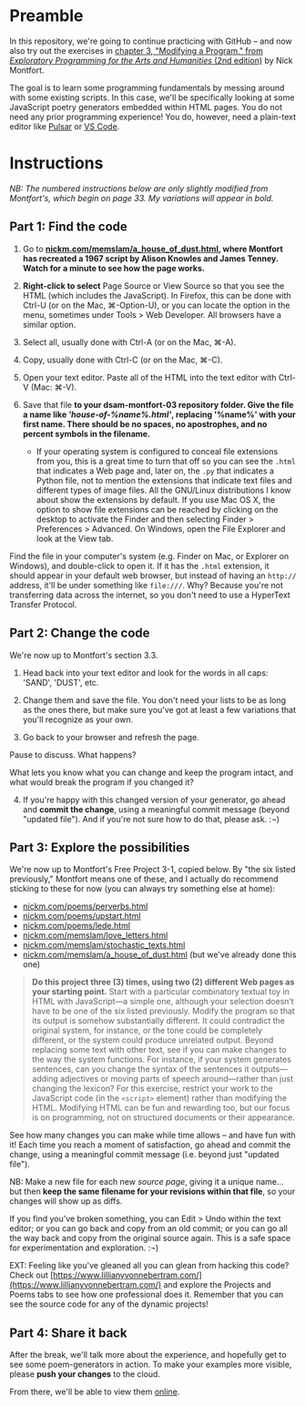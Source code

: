 # Preamble

In this repository, we're going to continue practicing with GitHub – and now also try out the exercises in [chapter 3, "Modifying a Program," from _Exploratory Programming for the Arts and Humanities_ (2nd edition)](https://mitpress.ublish.com/ebook/epah2e-preview/12629/31) by Nick Montfort.

The goal is to learn some programming fundamentals by messing around with some existing scripts. In this case, we'll be specifically looking at some JavaScript poetry generators embedded within HTML pages. You do not need any prior programming experience! You do, however, need a plain-text editor like [Pulsar](https://pulsar-edit.dev/) or [VS Code](https://code.visualstudio.com/).

# Instructions

_NB: The numbered instructions below are only slightly modified from Montfort's, which begin on page 33. My variations will appear in bold._

## Part 1: Find the code

1. Go to **[nickm.com/memslam/a_house_of_dust.html](https://nickm.com/memslam/a_house_of_dust.html), where Montfort has recreated a 1967 script by Alison Knowles and James Tenney. Watch for a minute to see how the page works.**

2. **Right-click to select** Page Source or View Source so that you see the HTML (which includes the JavaScript). In Firefox, this can be done with Ctrl-U (or on the Mac, ⌘-Option-U), or you can locate the option in the menu, sometimes under Tools > Web Developer. All browsers have a similar option.

3. Select all, usually done with Ctrl-A (or on the Mac, ⌘-A).

4. Copy, usually done with Ctrl-C (or on the Mac, ⌘-C).

5. Open your text editor. Paste all of the HTML into the text editor with Ctrl-V (Mac: ⌘-V).

6. Save that file **to your dsam-montfort-03 repository folder. Give the file a name like _'house-of-%name%.html'_, replacing '%name%' with your first name. There should be no spaces, no apostrophes, and no percent symbols in the filename.**
    * If your operating system is configured to conceal file extensions from you, this is a great time to turn that off so you can see the `.html` that indicates a Web page and, later on, the `.py` that indicates a Python file, not to mention the extensions that indicate text files and different types of image files. All the GNU/Linux distributions I know about show the extensions by default. If you use Mac OS X, the option to show file extensions can be reached by clicking on the desktop to activate the Finder and then selecting Finder > Preferences > Advanced. On Windows, open the File Explorer and look at the View tab.

Find the file in your computer's system (e.g. Finder on Mac, or Explorer on Windows), and double-click to open it. If it has the `.html` extension, it should appear in your default web browser, but instead of having an `http://` address, it'll be under something like `file:///`. Why? Because you're not transferring data across the internet, so you don't need to use a HyperText Transfer Protocol.


## Part 2: Change the code

We're now up to Montfort's section 3.3.

1. Head back into your text editor and look for the words in all caps: 'SAND', 'DUST', etc.

2. Change them and save the file. You don't need your lists to be as long as the ones there, but make sure you've got at least a few variations that you'll recognize as your own.

3. Go back to your browser and refresh the page.

<div class="alert alert-info">
<p>Pause to discuss. What happens?</p>

<p>What lets you know what you can change and keep the program intact, and what would break the program if you changed it?</p>
</div>

<ol start="4"><li>If you're happy with this changed version of your generator, go ahead and <strong>commit the change</strong>, using a meaningful commit message (beyond "updated file"). And if you're not sure how to do that, please ask. :¬)</li></ol>


## Part 3: Explore the possibilities

We're now up to Montfort's Free Project 3-1, copied below. By "the six listed previously," Montfort means one of these, and I actually do recommend sticking to these for now (you can always try something else at home):

* [nickm.com/poems/perverbs.html](https://nickm.com/poems/perverbs.html)
* [nickm.com/poems/upstart.html](https://nickm.com/poems/upstart.html)
* [nickm.com/poems/lede.html](nickm.com/poems/lede.html)
* [nickm.com/memslam/love_letters.html](https://nickm.com/memslam/love_letters.html)
* [nickm.com/memslam/stochastic_texts.html](https://nickm.com/memslam/stochastic_texts.html)
* [nickm.com/memslam/a_house_of_dust.html](https://nickm.com/memslam/a_house_of_dust.html) (but we've already done this one)

<blockquote>
<strong>Do this project three (3) times, using two (2) different Web pages as your starting point.</strong> Start with a particular combinatory textual toy in HTML with JavaScript—a simple one, although your selection doesn’t have to be one of the six listed previously. Modify the program so that its output is somehow substantially different. It could contradict the original system, for instance, or the tone could be completely different, or the system could produce unrelated output. Beyond replacing some text with other text, see if you can make changes to the way the system functions. For instance, if your system generates sentences, can you change the syntax of the sentences it outputs—adding adjectives or moving parts of speech around—rather than just changing the lexicon? For this exercise, restrict your work to the JavaScript code (in the <code>&lt;script&gt;</code> element) rather than modifying the HTML. Modifying HTML can be fun and rewarding too, but our focus is on programming, not on structured documents or their appearance.
</blockquote>

<div class="alert alert-success">
<p>See how many changes you can make while time allows – and have fun with it! Each time you reach a moment of satisfaction, go ahead and commit the change, using a meaningful commit message (i.e. beyond just "updated file").</p>

<p>NB: Make a new file for each new <em>source page</em>, giving it a unique name... but then <strong>keep the same filename for your revisions within that file</strong>, so your changes will show up as diffs.</p>

<p>If you find you've broken something, you can Edit > Undo within the text editor; or you can go back and copy from an old commit; or you can go all the way back and copy from the original source again. This is a safe space for experimentation and exploration. :¬)</p>
</div>

EXT: Feeling like you've gleaned all you can glean from hacking this code? Check out [https://www.lillianyvonnebertram.com/](https://www.lillianyvonnebertram.com/) and explore the Projects and Poems tabs to see how one professional does it. Remember that you can see the source code for any of the dynamic projects!


## Part 4: Share it back

After the break, we'll talk more about the experience, and hopefully get to see some poem-generators in action. To make your examples more visible, please **push your changes** to the cloud.

From there, we'll be able to view them [online](network).
